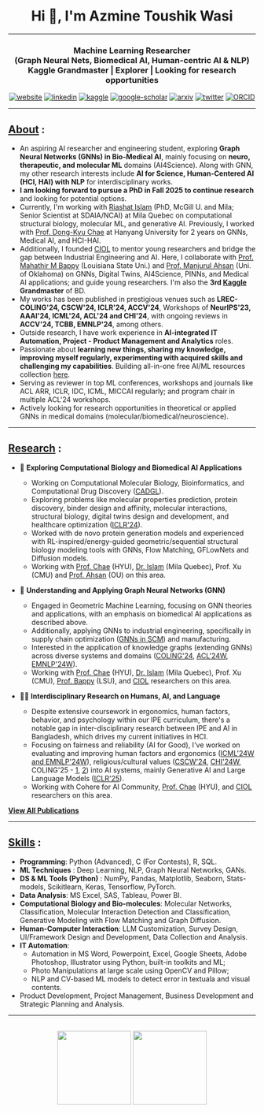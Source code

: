 <h1 align="center">Hi 👋, I'm Azmine Toushik Wasi</h1>

---
<h3 align="center">
Machine Learning Researcher</br> 
 (Graph Neural Nets, Biomedical AI, Human-centric AI & NLP) </br> 
Kaggle Grandmaster | Explorer | Looking for research opportunities
</h3>

<div align=center>
  
 [![website](https://img.shields.io/badge/-Website-blue?style=flat-square&logo=rss&color=1f1f15)](https://azminewasi.github.io) 
 [![linkedin](https://img.shields.io/badge/LinkedIn-%320beff?style=flat-square&logo=linkedin&color=1f1f18)](https://www.linkedin.com/in/azmine-toushik-wasi/) 
 [![kaggle](https://img.shields.io/badge/Kaggle-%2320beff?style=flat-square&logo=kaggle&color=1f1f1f)](https://www.kaggle.com/azminetoushikwasi) 
 [![google-scholar](https://img.shields.io/badge/Google%20Scholar-%2320beff?style=flat-square&logo=google-scholar&color=1f1f18)](https://scholar.google.com/citations?user=X3gRvogAAAAJ&hl=en)
 [![arxiv](https://img.shields.io/badge/arXiv-%2320beff?style=flat-square&amp;logo=arxiv&amp;color=1f1f15)](https://arxiv.org/a/wasi_a_1.html)
 [![twitter](https://img.shields.io/badge/Twitter-%2320beff?style=flat-square&amp;logo=twitter&amp;color=1f1f15)](https://twitter.com/AzmineWasi)
 [![ORCID](https://img.shields.io/badge/ORCID-%2320beff?style=flat-square&amp;logo=orcid&amp;color=1f1f15)](https://orcid.org/my-orcid?orcid=0000-0001-9509-5804)
  
</div>

---
## [**About**](https://azminewasi.github.io/index.html) :
- An aspiring AI researcher and engineering student, exploring **Graph Neural Networks (GNNs) in Bio-Medical AI**, mainly focusing on **neuro, therapeutic, and molecular ML** domains (AI4Science). Along with GNN, my other research interests include **AI for Science, Human-Centered AI (HCI, HAI) with NLP** for interdisciplinary works.
- **I am looking forward to pursue a PhD in Fall 2025 to continue research** and looking for potential options.
- Currently, I'm working with [Riashat Islam](https://riashat.github.io/) (PhD, McGill U. and Mila; Senior Scientist at SDAIA/NCAI) at Mila Quebec on computational structural biology, molecular ML, and generative AI. Previously, I worked with [Prof. Dong-Kyu Chae](http://dilab.hanyang.ac.kr/) at Hanyang University for 2 years on GNNs, Medical AI, and HCI-HAI.
- Additionally, I founded [CIOL](https://ciol-sust.github.io/) to mentor young researchers and bridge the gap between Industrial Engineering and AI. Here, I collaborate with [Prof. Mahathir M Bappy](https://www.linkedin.com/in/mahathir-mohammad-bappy-b122a978) (Louisiana State Uni.) and [Prof. Manjurul Ahsan](https://scholar.google.com/citations?user=fvWTiS8AAAAJ&hl=en) (Uni. of Oklahoma) on GNNs, Digital Twins, AI4Science, PINNs, and Medical AI applications; and guide young researchers. I'm also the **3rd [Kaggle](https://www.kaggle.com/azminetoushikwasi/) Grandmaster** of BD.
- My works has been published in prestigious venues such as **LREC-COLING'24, CSCW'24, ICLR'24, ACCV'24**, Workshops of **NeurIPS'23, AAAI'24, ICML'24, ACL'24 and CHI'24**, with ongoing reviews in **ACCV'24, TCBB, EMNLP'24**, among others.
- Outside research, I have work experience in **AI-integrated IT Automation, Project - Product Management and Analytics** roles.
- Passionate about **learning new things, sharing my knowledge, improving myself regularly, experimenting with acquired skills and challenging my capabilities**. Building all-in-one free AI/ML resources collection [here](https://github.com/azminewasi/online-ml-university).
- Serving as reviewer in top ML conferences, workshops and journals like ACL ARR, ICLR, IDC, ICML, MICCAI regularly; and program chair in multiple ACL'24 workshops.
- Actively looking for research opportunities in theoretical or applied GNNs in medical domains (molecular/biomedical/neuroscience).

---

## [**Research**](https://azminewasi.github.io/) :
  
- 🧬 **Exploring Computational Biology and Biomedical AI Applications**
  - Working on Computational Molecular Biology, Bioinformatics, and Computational Drug Discovery ([CADGL](https://arxiv.org/abs/2403.17210)).
  - Exploring problems like molecular properties prediction, protein discovery, binder design and affinity, molecular interactions, structural biology, digital twins design and development, and healthcare optimization ([ICLR'24](https://arxiv.org/abs/2402.13852)).
  - Worked with de novo protein generation models and experienced with RL-inspired/energy-guided geometric/sequential structural biology modeling tools with GNNs, Flow Matching, GFLowNets and Diffusion models.
  - Working with [Prof. Chae](http://dilab.hanyang.ac.kr/) (HYU), [Dr. Islam](https://riashat.github.io/) (Mila Quebec), Prof. Xu (CMU) and [Prof. Ahsan](https://scholar.google.com/citations?user=fvWTiS8AAAAJ&hl=en) (OU) on this area.

- 💠 **Understanding and Applying Graph Neural Networks (GNN)**
  - Engaged in Geometric Machine Learning, focusing on GNN theories and applications, with an emphasis on biomedical AI applications as described above.
  - Additionally, applying GNNs to industrial engineering, specifically in supply chain optimization ([GNNs in SCM](https://drive.google.com/file/d/11Lu60WBl5cOlDA0ZcYYSWnkp4v93UkN3/view?usp=sharing)) and manufacturing.
  - Interested in the application of knowledge graphs (extending GNNs) across diverse systems and domains ([COLING'24](https://aclanthology.org/2024.lrec-main.189/), [ACL'24W](https://aclanthology.org/2024.kallm-1.6/), [EMNLP'24W](https://arxiv.org/abs/2311.04916)).
  - Working with [Prof. Chae](http://dilab.hanyang.ac.kr/) (HYU), [Dr. Islam](https://riashat.github.io/) (Mila Quebec), Prof. Xu (CMU), [Prof. Bappy](https://www.linkedin.com/in/mahathir-mohammad-bappy-b122a978) (LSU), and [CIOL](https://ciol-researchlab.github.io/) researchers on this area.

- 🧑‍💻 **Interdisciplinary Research on Humans, AI, and Language**
  - Despite extensive coursework in ergonomics, human factors, behavior, and psychology within our IPE curriculum, there's a notable gap in inter-disciplinary research between IPE and AI in Bangladesh, which drives my current initiatives in HCI.
  - Focusing on fairness and reliability (AI for Good), I've worked on evaluating and improving human factors and ergonomics ([ICML'24W and EMNLP'24W](https://arxiv.org/abs/2407.02885)), religious/cultural values ([CSCW'24](https://drive.google.com/file/u/7/d/10TYbrPmd54D4bONz86HaY8vP4Jjcs3iQ/view?usp=drive_link), [CHI'24W](https://arxiv.org/abs/2407.18376), COLING'25 - [1](https://drive.google.com/file/d/11L-jtfG2ORWfDLitC8rheU1dmmEsz89j/view?usp=drive_link), [2](https://drive.google.com/file/d/11Y_jr4tbkGo_f6isUx3-O8NMpoK4OEHi/view?usp=drive_link)) into AI systems, mainly Generative AI and Large Language Models ([ICLR'25](https://openreview.net/forum?id=k3gCieTXeY)).
  - Working with Cohere for AI Community, [Prof. Chae](http://dilab.hanyang.ac.kr/) (HYU), and [CIOL](https://ciol-researchlab.github.io/) researchers on this area.

[**View All Publications**](https://azminewasi.github.io/publications.html)
  
---

## [**Skills**](https://azminewasi.github.io/portfolio.html) :
- **Programming**: Python (Advanced), C (For Contests), R, SQL.
- **ML Techniques** : Deep Learning, NLP, Graph Neural Networks, GANs.
- **DS & ML Tools (Python)** : NumPy, Pandas, Matplotlib, Seaborn, Stats-models, Scikitlearn, Keras, Tensorflow, PyTorch.
- **Data Analysis**: MS Excel, SAS, Tableau, Power BI.
- **Computational Biology and Bio-molecules**: Molecular Networks, Classification, Molecular Interaction Detection and Classification, Generative Modeling with Flow Matching and Graph Diffusion.
- **Human-Computer Interaction**: LLM Customization, Survey Design, UI/Framework Design and Development, Data Collection and Analysis.
- **IT Automation**: 
  - Automation in MS Word, Powerpoint, Excel, Google Sheets, Adobe Photoshop, Illustrator using Python, built-in toolkits and ML; 
  - Photo Manipulations at large scale using OpenCV and Pillow; 
  - NLP and CV-based ML models to detect error in textuala and visual contents.
- Product Development, Project Management, Business Development and Strategic Planning and Analysis.
  
---

<p align=center>
  </br>

<img src="https://github-readme-stats.vercel.app/api?username=azminewasi&theme=github_dark&show_icons=true" height="150"/>
<a href="https://github.com/azminewasi/online-ml-university"><img src="https://github-readme-stats.vercel.app/api/pin/?username=azminewasi&repo=online-ml-university&theme=github_dark&show_owner=true" height="150"/></a>

</p>
